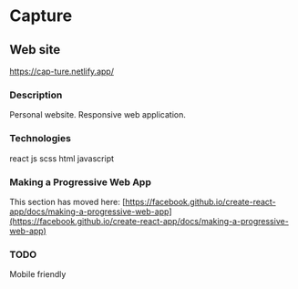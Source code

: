 # Capture

## Web site
https://cap-ture.netlify.app/

### Description
Personal website.
Responsive web application.

### Technologies
react js
scss
html
javascript

### Making a Progressive Web App
This section has moved here: [https://facebook.github.io/create-react-app/docs/making-a-progressive-web-app](https://facebook.github.io/create-react-app/docs/making-a-progressive-web-app)

### TODO
Mobile friendly
